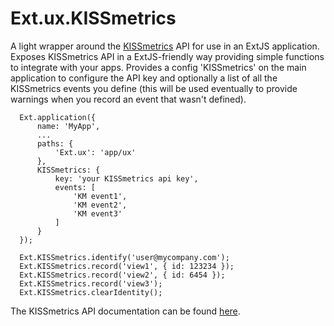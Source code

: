 Ext.ux.KISSmetrics
==================

A light wrapper around the [KISSmetrics](http://kissmetrics.com/) API for use in an ExtJS application.
Exposes KISSmetrics API in a ExtJS-friendly way providing simple functions to integrate with your apps.
Provides a config 'KISSmetrics' on the main application to configure the API key and optionally a list of all the KISSmetrics events you define (this will be used eventually to provide warnings when you record an event that wasn't defined).


      Ext.application({
          name: 'MyApp',
          ...
          paths: {
              'Ext.ux': 'app/ux'
          },
          KISSmetrics: {
              key: 'your KISSmetrics api key',
              events: [
                  'KM event1',
                  'KM event2',
                  'KM event3'
              ]
          }
      });
 
      Ext.KISSmetrics.identify('user@mycompany.com');
      Ext.KISSmetrics.record('view1', { id: 123234 });
      Ext.KISSmetrics.record('view2', { id: 6454 });
      Ext.KISSmetrics.record('view3');
      Ext.KISSmetrics.clearIdentity();

The KISSmetrics API documentation can be found [here](http://support.kissmetrics.com/apis/javascript/).
